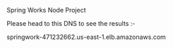Spring Works Node Project

Please head to this DNS to see the results :-

  springwork-471232662.us-east-1.elb.amazonaws.com



